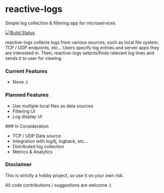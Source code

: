 # reactive-logs

Simple log collection &amp; filtering app for microservices

[![Build Status](https://travis-ci.org/muratozkan/reactive-logs.svg?branch=master)](https://travis-ci.org/muratozkan/reactive-logs)

reactive-logs collects logs from various sources, such as local file system, TCP / UDP endpoints, etc... Users specify log entries and server apps they are interested in. Then, reactive-logs selects/finds relevant log lines and sends it to user for viewing.

### Current Features

- None :)

### Planned Features

- Use multiple local files as data sources
- Filtering UI 
- Log display UI

### In Consideration

- TCP / UDP Data source
- Integration with log4j, logback, etc...
- Distributed log collection
- Metrics & Analytics

### Disclaimer

This is strictly a hobby project, so use it on your own risk. 

All code contributions / suggestions are welcome :) 




